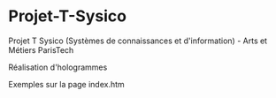 ﻿Projet-T-Sysico
===============

Projet T Sysico (Systèmes de connaissances et d'information) - Arts et Métiers ParisTech


Réalisation d'hologrammes

Exemples sur la page index.htm
